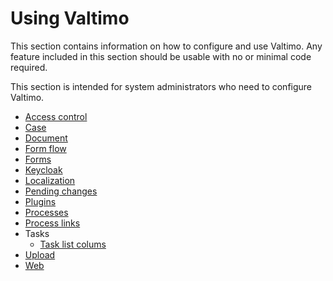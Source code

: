 # Using Valtimo

This section contains information on how to configure and use Valtimo. Any feature included in this section should be 
usable with no or minimal code required. 

This section is intended for system administrators who need to configure Valtimo.

* [Access control](access-control/access-control.md)
* [Case](case/creating-case-settings.md)
* [Document](document/document.md)
* [Form flow](form-flow/form-flow.md)
* [Forms](forms/forms.md)
* [Keycloak](keycloak-iam/keycloak.md)
* [Localization](localization/localization.md)
* [Pending changes](pending-changes/pending-changes.md)
* [Plugins](plugin/plugins.md)
* [Processes](process/process.md)
* [Process links](process-link/process-link.md)
* Tasks
  * [Task list colums](tasks/task-list-columns.md) 
* [Upload](upload/upload.md)
* [Web](web/web.md)

